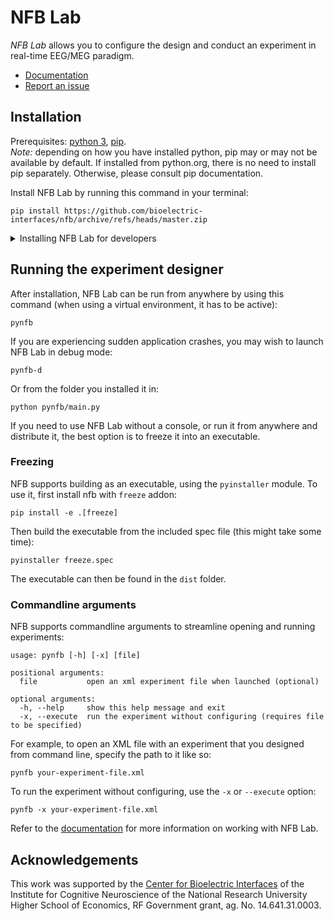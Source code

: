 # NFB Lab 
*NFB Lab* allows you to configure the design and conduct an experiment in real-time EEG/MEG paradigm.
- [Documentation](https://nfb-lab.readthedocs.io/en/latest/)
- [Report an issue](https://github.com/bioelectric-interfaces/nfb/issues)

## Installation
Prerequisites: [python 3](https://www.python.org/), [pip](https://pip.pypa.io/en/stable/installing/).  
*Note:* depending on how you have installed python, pip may or may not be available by default. If installed from python.org, there is no need to install pip separately. Otherwise, please consult pip documentation.

Install NFB Lab by running this command in your terminal:
```
pip install https://github.com/bioelectric-interfaces/nfb/archive/refs/heads/master.zip
```
<details><summary>Installing NFB Lab for developers</summary><p>

Prerequisites: [python 3](https://www.python.org/), [pip](https://pip.pypa.io/en/stable/installing/), [git](https://git-scm.com/), optionally [conda](https://docs.conda.io/en/latest/miniconda.html).  
If you would like to separate NFB Lab from other packages on the system, consider installing it in a virtual enviroment, using tools such as venv or conda. For example, if using conda, create and activate a new environment by running these commands first:
```
conda create -n nfb python pip
conda activate nfb
```

Regardless of whether or not you are using a virtual environment, clone this repository and install the package in editable mode by running:
```
git clone https://github.com/bioelectric-interfaces/nfb
cd nfb
pip install -e .
```
Editable mode will allow you to make changes to the repository and observe them when running NFB Lab.

</p></details>

## Running the experiment designer
After installation, NFB Lab can be run from anywhere by using this command (when using a virtual environment, it has to be active):
```
pynfb
```
If you are experiencing sudden application crashes, you may wish to launch NFB Lab in debug mode:
```
pynfb-d
```
Or from the folder you installed it in:
```
python pynfb/main.py
```
If you need to use NFB Lab without a console, or run it from anywhere and distribute it, the best option is to freeze it into an executable.

### Freezing
NFB supports building as an executable, using the `pyinstaller` module. To use it, first install nfb with `freeze` addon:
```
pip install -e .[freeze]
```
Then build the executable from the included spec file (this might take some time):
```
pyinstaller freeze.spec
```
The executable can then be found in the `dist` folder.

### Commandline arguments
NFB supports commandline arguments to streamline opening and running experiments:
```
usage: pynfb [-h] [-x] [file]

positional arguments:
  file           open an xml experiment file when launched (optional)

optional arguments:
  -h, --help     show this help message and exit
  -x, --execute  run the experiment without configuring (requires file to be specified)
```
For example, to open an XML file with an experiment that you designed from command line, specify the path to it like so:
```
pynfb your-experiment-file.xml
```
To run the experiment without configuring, use the `-x` or `--execute` option:
```
pynfb -x your-experiment-file.xml
```

Refer to the [documentation](https://nfb-lab.readthedocs.io/en/latest/) for more information on working with NFB Lab.

## Acknowledgements
This work was supported by the [Center for Bioelectric Interfaces](https://bioelectric.hse.ru/en/) of the Institute for Cognitive Neuroscience of the National Research University Higher School of Economics, RF Government grant, ag. No. 14.641.31.0003.
